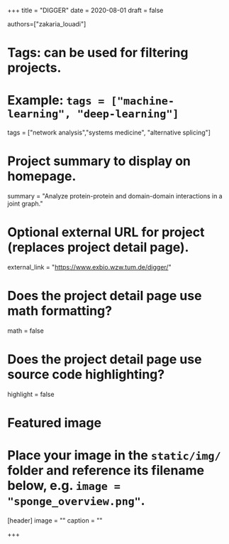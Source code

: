 +++
title = "DIGGER"
date = 2020-08-01
draft = false

authors=["zakaria_louadi"]

# Tags: can be used for filtering projects.
# Example: `tags = ["machine-learning", "deep-learning"]`
tags = ["network analysis","systems medicine", "alternative splicing"]

# Project summary to display on homepage.
summary = "Analyze protein-protein and domain-domain interactions in a joint graph."

# Optional external URL for project (replaces project detail page).
external_link = "https://www.exbio.wzw.tum.de/digger/"

# Does the project detail page use math formatting?
math = false

# Does the project detail page use source code highlighting?
highlight = false

# Featured image
# Place your image in the `static/img/` folder and reference its filename below, e.g. `image = "sponge_overview.png"`.
[header]
image = ""
caption = ""

+++
